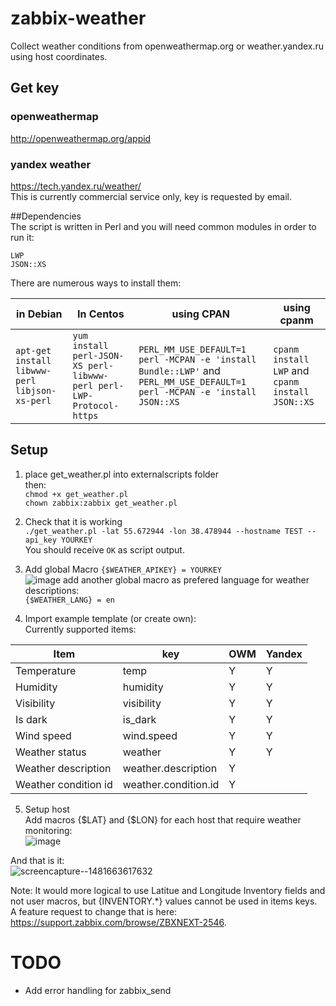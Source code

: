 # zabbix-weather
Collect weather conditions from openweathermap.org or weather.yandex.ru using host coordinates.  


## Get key  
### openweathermap  
http://openweathermap.org/appid  
### yandex weather 
https://tech.yandex.ru/weather/  
This is currently commercial service only, key is requested by email.  



##Dependencies  
The script is written in Perl and you will need common modules in order to run it:  
```
LWP
JSON::XS
```
There are numerous ways to install them:  

| in Debian  | In Centos | using CPAN | using cpanm|  
|------------|-----------|------------|------------|  
|  `apt-get install libwww-perl libjson-xs-perl` | `yum install perl-JSON-XS perl-libwww-perl perl-LWP-Protocol-https` | `PERL_MM_USE_DEFAULT=1 perl -MCPAN -e 'install Bundle::LWP'` and  `PERL_MM_USE_DEFAULT=1 perl -MCPAN -e 'install JSON::XS`| `cpanm install LWP` and `cpanm install JSON::XS`| 

## Setup
1. place get_weather.pl into externalscripts folder  
then:  
`chmod +x get_weather.pl`  
`chown zabbix:zabbix get_weather.pl`  
2. Check that it is working  
`./get_weather.pl -lat 55.672944 -lon 38.478944 --hostname TEST --api_key YOURKEY`  
You should receive `OK` as script output.  

3.	Add global Macro
`{$WEATHER_APIKEY} = YOURKEY`  
![image](https://cloud.githubusercontent.com/assets/14870891/21132462/354687f6-c125-11e6-9995-256aac0ebd89.png)
add another global macro as prefered language for weather descriptions:  
`{$WEATHER_LANG} = en`  

4. Import example template  (or create own):  
Currently supported items:  

| Item       |       key |        OWM |     Yandex |  
|------------|-----------|------------|------------|  
| Temperature | temp | Y | Y |  
|Humidity|humidity|Y|Y|  
|Visibility|visibility|Y|Y|  
|Is dark|is_dark|Y|Y|  
|Wind speed|wind.speed|Y|Y|  
|Weather status|weather|Y|Y|  
|Weather description|weather.description|Y| |  
|Weather condition id |weather.condition.id|Y| |  

5. Setup host  
Add macros {$LAT} and {$LON} for each host that require weather monitoring:  
![image](https://cloud.githubusercontent.com/assets/14870891/21159303/c87f61a2-c191-11e6-8f49-638d877b06a6.png)

And that is it:  
![screencapture--1481663617632](https://cloud.githubusercontent.com/assets/14870891/21159567/c8e270de-c192-11e6-9452-cf1ed5251f60.png)


Note: It would more logical to use Latitue and Longitude Inventory fields and not user macros, but {INVENTORY.*} values cannot be used in items keys.  
A feature request to change that is here: https://support.zabbix.com/browse/ZBXNEXT-2546.


# TODO  
- Add error handling for zabbix_send  
